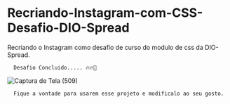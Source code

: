 # Recriando-Instagram-com-CSS-Desafio-DIO-Spread
Recriando o Instagram como desafio de curso do modulo de css da DIO-Spread.

      Desafio Concluido..... 🔥🔥📓


![Captura de Tela (509)](https://github.com/MKawan/Recriando-Instagram-com-CSS-Desafio-DIO-Spread/assets/51447066/187f8d55-c3ce-4499-9652-fe962e6d95cc)

      Fique a vontade para usarem esse projeto e modificalo ao seu gosto. 
